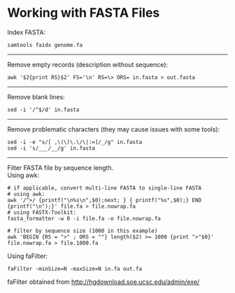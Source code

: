 # Working with FASTA Files

Index FASTA:
```
samtools faidx genome.fa
```

***

Remove empty records (description without sequence):
```
awk '$2{print RS}$2' FS='\n' RS=\> ORS= in.fasta > out.fasta
```

***

Remove blank lines:
```
sed -i '/^$/d' in.fasta
```

***

Remove problematic characters (they may cause issues with some tools):
```
sed -i -e "s/[ ,\(\)\.\/\|:=]/_/g" in.fasta
sed -i 's/___/__/g' in.fasta
```

***

Filter FASTA file by sequence length.  
Using awk:
```
# if applicable, convert multi-line FASTA to single-line FASTA
# using awk:
awk '/^>/ {printf("\n%s\n",$0);next; } { printf("%s",$0);} END {printf("\n");}' file.fa > file.nowrap.fa
# using FASTX-Toolkit:
fasta_formatter -w 0 -i file.fa -o file.nowrap.fa

# filter by sequence size (1000 in this example)
awk 'BEGIN {RS = ">" ; ORS = ""} length($2) >= 1000 {print ">"$0}' file.nowrap.fa > file.1000.fa
```
Using faFilter:
```
faFilter -minSize=N -maxSize=N in.fa out.fa
```
faFilter obtained from http://hgdownload.soe.ucsc.edu/admin/exe/
